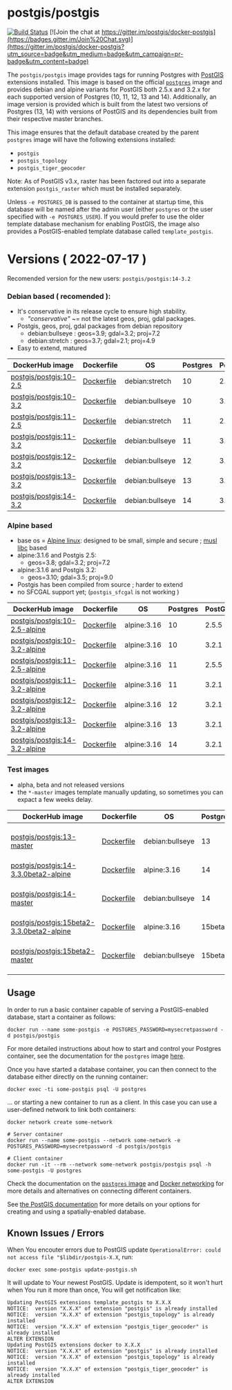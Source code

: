 # postgis/postgis

[![Build Status](https://github.com/postgis/docker-postgis/workflows/Docker%20PostGIS%20CI/badge.svg)](https://github.com/postgis/docker-postgis/actions) [![Join the chat at https://gitter.im/postgis/docker-postgis](https://badges.gitter.im/Join%20Chat.svg)](https://gitter.im/postgis/docker-postgis?utm_source=badge&utm_medium=badge&utm_campaign=pr-badge&utm_content=badge)

The `postgis/postgis` image provides tags for running Postgres with [PostGIS](http://postgis.net/) extensions installed. This image is based on the official [`postgres`](https://registry.hub.docker.com/_/postgres/) image and provides debian and alpine variants for PostGIS both 2.5.x and 3.2.x for each supported version of Postgres (10, 11, 12, 13 and 14).  Additionally, an image version is provided which is built from the latest two versions of Postgres (13, 14) with versions of PostGIS and its dependencies built from their respective master branches.

This image ensures that the default database created by the parent `postgres` image will have the following extensions installed:

* `postgis`
* `postgis_topology`
* `postgis_tiger_geocoder`

Note: As of PostGIS v3.x, raster has been factored out into a separate extension `postgis_raster` which must be installed separately.

Unless `-e POSTGRES_DB` is passed to the container at startup time, this database will be named after the admin user (either `postgres` or the user specified with `-e POSTGRES_USER`). If you would prefer to use the older template database mechanism for enabling PostGIS, the image also provides a PostGIS-enabled template database called `template_postgis`.

# Versions ( 2022-07-17 )

Recomended version for the new users: `postgis/postgis:14-3.2`

### Debian based ( recomended ):

 * It's conservative in its release cycle to ensure high stability.
   * *"conservative"* ~= not the latest geos, proj, gdal packages.
 * Postgis, geos, proj, gdal packages from debian repository
   * debian:bullseye : geos=3.9; gdal=3.2; proj=7.2
   * debian:stretch  : geos=3.7; gdal=2.1; proj=4.9
* Easy to extend, matured

| DockerHub image | Dockerfile | OS | Postgres | PostGIS |
| --------------- | ---------- | -- | -------- | ------- |
| [postgis/postgis:10-2.5](https://registry.hub.docker.com/r/postgis/postgis/tags?page=1&name=10-2.5) | [Dockerfile](https://github.com/postgis/docker-postgis/blob/master/10-2.5/Dockerfile) | debian:stretch | 10 | 2.5.5 |
| [postgis/postgis:10-3.2](https://registry.hub.docker.com/r/postgis/postgis/tags?page=1&name=10-3.2) | [Dockerfile](https://github.com/postgis/docker-postgis/blob/master/10-3.2/Dockerfile) | debian:bullseye | 10 | 3.2.1 |
| [postgis/postgis:11-2.5](https://registry.hub.docker.com/r/postgis/postgis/tags?page=1&name=11-2.5) | [Dockerfile](https://github.com/postgis/docker-postgis/blob/master/11-2.5/Dockerfile) | debian:stretch | 11 | 2.5.5 |
| [postgis/postgis:11-3.2](https://registry.hub.docker.com/r/postgis/postgis/tags?page=1&name=11-3.2) | [Dockerfile](https://github.com/postgis/docker-postgis/blob/master/11-3.2/Dockerfile) | debian:bullseye | 11 | 3.2.1 |
| [postgis/postgis:12-3.2](https://registry.hub.docker.com/r/postgis/postgis/tags?page=1&name=12-3.2) | [Dockerfile](https://github.com/postgis/docker-postgis/blob/master/12-3.2/Dockerfile) | debian:bullseye | 12 | 3.2.1 |
| [postgis/postgis:13-3.2](https://registry.hub.docker.com/r/postgis/postgis/tags?page=1&name=13-3.2) | [Dockerfile](https://github.com/postgis/docker-postgis/blob/master/13-3.2/Dockerfile) | debian:bullseye | 13 | 3.2.1 |
| [postgis/postgis:14-3.2](https://registry.hub.docker.com/r/postgis/postgis/tags?page=1&name=14-3.2) | [Dockerfile](https://github.com/postgis/docker-postgis/blob/master/14-3.2/Dockerfile) | debian:bullseye | 14 | 3.2.1 |

### Alpine based

* base os = [Alpine linux](https://alpinelinux.org/): designed to be small, simple and secure ; [musl libc](https://musl.libc.org/) based
* alpine:3.1.6 and Postgis 2.5:
   * geos=3.8; gdal=3.2; proj=7.2
* alpine:3.1.6 and Postgis 3.2:
   * geos=3.10; gdal=3.5; proj=9.0
* Postgis has been compiled from source ; harder to extend
* no SFCGAL support yet; (`postgis_sfcgal` is not working )

| DockerHub image | Dockerfile | OS | Postgres | PostGIS |
| --------------- | ---------- | -- | -------- | ------- |
| [postgis/postgis:10-2.5-alpine](https://registry.hub.docker.com/r/postgis/postgis/tags?page=1&name=10-2.5-alpine) | [Dockerfile](https://github.com/postgis/docker-postgis/blob/master/10-2.5/alpine/Dockerfile) | alpine:3.16 | 10 | 2.5.5 |
| [postgis/postgis:10-3.2-alpine](https://registry.hub.docker.com/r/postgis/postgis/tags?page=1&name=10-3.2-alpine) | [Dockerfile](https://github.com/postgis/docker-postgis/blob/master/10-3.2/alpine/Dockerfile) | alpine:3.16 | 10 | 3.2.1 |
| [postgis/postgis:11-2.5-alpine](https://registry.hub.docker.com/r/postgis/postgis/tags?page=1&name=11-2.5-alpine) | [Dockerfile](https://github.com/postgis/docker-postgis/blob/master/11-2.5/alpine/Dockerfile) | alpine:3.16 | 11 | 2.5.5 |
| [postgis/postgis:11-3.2-alpine](https://registry.hub.docker.com/r/postgis/postgis/tags?page=1&name=11-3.2-alpine) | [Dockerfile](https://github.com/postgis/docker-postgis/blob/master/11-3.2/alpine/Dockerfile) | alpine:3.16 | 11 | 3.2.1 |
| [postgis/postgis:12-3.2-alpine](https://registry.hub.docker.com/r/postgis/postgis/tags?page=1&name=12-3.2-alpine) | [Dockerfile](https://github.com/postgis/docker-postgis/blob/master/12-3.2/alpine/Dockerfile) | alpine:3.16 | 12 | 3.2.1 |
| [postgis/postgis:13-3.2-alpine](https://registry.hub.docker.com/r/postgis/postgis/tags?page=1&name=13-3.2-alpine) | [Dockerfile](https://github.com/postgis/docker-postgis/blob/master/13-3.2/alpine/Dockerfile) | alpine:3.16 | 13 | 3.2.1 |
| [postgis/postgis:14-3.2-alpine](https://registry.hub.docker.com/r/postgis/postgis/tags?page=1&name=14-3.2-alpine) | [Dockerfile](https://github.com/postgis/docker-postgis/blob/master/14-3.2/alpine/Dockerfile) | alpine:3.16 | 14 | 3.2.1 |

### Test images

* alpha, beta and not released versions
* the `*-master` images template manually updating, so sometimes you can expact a few weeks delay.

| DockerHub image | Dockerfile | OS | Postgres | PostGIS |
| --------------- | ---------- | -- | -------- | ------- |
| [postgis/postgis:13-master](https://registry.hub.docker.com/r/postgis/postgis/tags?page=1&name=13-master) | [Dockerfile](https://github.com/postgis/docker-postgis/blob/master/13-master/Dockerfile) | debian:bullseye | 13 | development: postgis, geos, proj, gdal |
| [postgis/postgis:14-3.3.0beta2-alpine](https://registry.hub.docker.com/r/postgis/postgis/tags?page=1&name=14-3.3.0beta2-alpine) | [Dockerfile](https://github.com/postgis/docker-postgis/blob/master/14-3.3.0beta2/alpine/Dockerfile) | alpine:3.16 | 14 | 3.3.0beta2 |
| [postgis/postgis:14-master](https://registry.hub.docker.com/r/postgis/postgis/tags?page=1&name=14-master) | [Dockerfile](https://github.com/postgis/docker-postgis/blob/master/14-master/Dockerfile) | debian:bullseye | 14 | development: postgis, geos, proj, gdal |
| [postgis/postgis:15beta2-3.3.0beta2-alpine](https://registry.hub.docker.com/r/postgis/postgis/tags?page=1&name=15beta2-3.3.0beta2-alpine) | [Dockerfile](https://github.com/postgis/docker-postgis/blob/master/15beta2-3.3.0beta2/alpine/Dockerfile) | alpine:3.16 | 15beta2 | 3.3.0beta2 |
| [postgis/postgis:15beta2-master](https://registry.hub.docker.com/r/postgis/postgis/tags?page=1&name=15beta2-master) | [Dockerfile](https://github.com/postgis/docker-postgis/blob/master/15beta2-master/Dockerfile) | debian:bullseye | 15beta2 | development: postgis, geos, proj, gdal |

## Usage

In order to run a basic container capable of serving a PostGIS-enabled database, start a container as follows:

    docker run --name some-postgis -e POSTGRES_PASSWORD=mysecretpassword -d postgis/postgis

For more detailed instructions about how to start and control your Postgres container, see the documentation for the `postgres` image [here](https://registry.hub.docker.com/_/postgres/).

Once you have started a database container, you can then connect to the database either directly on the running container:

    docker exec -ti some-postgis psql -U postgres

... or starting a new container to run as a client. In this case you can use a user-defined network to link both containers:

    docker network create some-network

    # Server container
    docker run --name some-postgis --network some-network -e POSTGRES_PASSWORD=mysecretpassword -d postgis/postgis

    # Client container
    docker run -it --rm --network some-network postgis/postgis psql -h some-postgis -U postgres

Check the documentation on the [`postgres` image](https://registry.hub.docker.com/_/postgres/) and [Docker networking](https://docs.docker.com/network/) for more details and alternatives on connecting different containers.

See [the PostGIS documentation](http://postgis.net/docs/postgis_installation.html#create_new_db_extensions) for more details on your options for creating and using a spatially-enabled database.

## Known Issues / Errors

When You encouter errors due to PostGIS update `OperationalError: could not access file "$libdir/postgis-X.X`, run:

`docker exec some-postgis update-postgis.sh`

It will update to Your newest PostGIS. Update is idempotent, so it won't hurt when You run it more than once, You will get notification like:

```
Updating PostGIS extensions template_postgis to X.X.X
NOTICE:  version "X.X.X" of extension "postgis" is already installed
NOTICE:  version "X.X.X" of extension "postgis_topology" is already installed
NOTICE:  version "X.X.X" of extension "postgis_tiger_geocoder" is already installed
ALTER EXTENSION
Updating PostGIS extensions docker to X.X.X
NOTICE:  version "X.X.X" of extension "postgis" is already installed
NOTICE:  version "X.X.X" of extension "postgis_topology" is already installed
NOTICE:  version "X.X.X" of extension "postgis_tiger_geocoder" is already installed
ALTER EXTENSION
```

